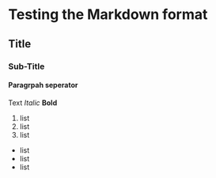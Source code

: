 # Testing the Markdown format
## Title
### Sub-Title
#### Paragrpah seperator
Text
*Italic*
**Bold**

1. list
2. list
3. list

- list
- list
- list


